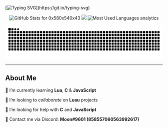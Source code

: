[![Typing SVG](https://readme-typing-svg.herokuapp.com?duration=6000&color=FF3088F1&lines=Hello%2C+I'm+Moon;Welcome+to+my+GitHub+hellscape;)](https://git.io/typing-svg)

<!-- Github Stats-->
<p align="center">
<img src="https://github-readme-stats.vercel.app/api?username=0x580x540x43&show_icons=true&include_all_commits=true&count_private=true&theme=gruvbox&layout=compact" alt="GitHub Stats for 0x580x540x43" width="500"/>
<img src="https://github-readme-streak-stats.herokuapp.com?user=0x580x540x43&theme=gruvbox" width="500"/>
<img src="https://github-readme-stats.vercel.app/api/top-langs?username=0x580x540x43&show_icons=true&locale=en&layout=compact&theme=gruvbox" alt="Most Used Languages analytics" width="500"/>
</p>

![snake gif](https://github.com/0x580x540x43/0x580x540x43/blob/output/github-contribution-grid-snake.svg)

---

<!-- About Me Section -->

## About Me

🌱 I’m currently learning **Lua**, **C** & **JavaScript**

👯 I’m looking to _collaborate_ on **Luau** projects

🤔 I’m looking for help with **C** and **JavaScript**

💬 Contact me via Discord: **Moon#9601 (858557060563992617)**
